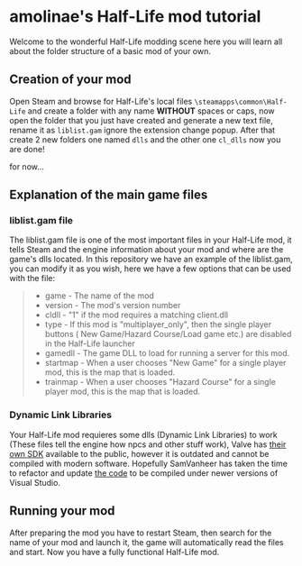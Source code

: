 # amolinae's Half-Life mod tutorial

Welcome to the wonderful Half-Life modding scene here you will learn all about the folder structure of a basic mod of your own.

## Creation of your mod

Open Steam and browse for Half-Life's local files ``\steamapps\common\Half-Life`` and create a folder with any name **WITHOUT** spaces or caps, now open the folder that you just have created and generate a new text file, rename it as ``liblist.gam`` ignore the extension change popup. After that create 2 new folders one named ``dlls`` and the other one ``cl_dlls`` now you are done!

for now...

## Explanation of the main game files

### liblist.gam file

The liblist.gam file is one of the most important files in your Half-Life mod, it tells Steam and the engine information about your mod and where are the game's dlls located. In this repository we have an example of the liblist.gam, you can modify it as you wish, here we have a few options that can be used with the file:

>- game - The name of the mod
>- version - The mod's version number
>- cldll - "1" if the mod requires a matching client.dll
>- type - If this mod is "multiplayer_only", then the single player buttons ( New Game/Hazard Course/Load game etc.) are disabled in the Half-Life launcher
>- gamedll - The game DLL to load for running a server for this mod.
>- startmap - When a user chooses "New Game" for a single player mod, this is the map that is loaded.
>- trainmap - When a user chooses "Hazard Course" for a single player mod, this is the map that is loaded.

### Dynamic Link Libraries

Your Half-Life mod requieres some dlls (Dynamic Link Libraries) to work (These files tell the engine how npcs and other stuff work), Valve has [their own SDK](https://github.com/ValveSoftware/halflife) available to the public, however it is outdated and cannot be compiled with modern software. Hopefully SamVanheer has taken the time to refactor and update [the code](https://github.com/SamVanheer/halflife-updated) to be compiled under newer versions of Visual Studio.

## Running your mod

After preparing the mod you have to restart Steam, then search for the name of your mod and launch it, the game will automatically read the files and start. Now you have a fully functional Half-Life mod.